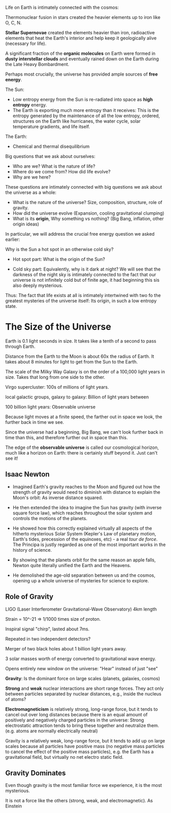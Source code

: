 Life on Earth is intimately connected with the cosmos:

Thermonuclear fusion in stars created the heavier elements up to iron like O, C, N.

 **Stellar Supernovae** created the elements heavier than iron, radioactive elements that heat the Earth's interior and help keep it geologically alive (necessary for life).

 A significant fraction of the **organic molecules** on Earth were formed in **dusty interstellar clouds** and eventually rained down on the Earth during the Late Heavy Bombardment.

 Perhaps most crucially, the universe has provided ample sources of **free energy**.

 The Sun:

 * Low entropy energy from the Sun is re-radiated into space as **high entropy** energy.
 * The Earth is exporting much more entropy than it receives: This is the entropy generated by the maintenance of all the low entropy, ordered, structures on the Earth like hurricanes, the water cycle, solar temperature gradients, and life itself.

 The Earth:

 * Chemical and thermal disequilibrium

 Big questions that we ask about ourselves:

 * Who are we? What is the nature of life?
 * Where do we come from? How did life evolve?
 * Why are we here?

 These questions are intimately connected with big questions we ask about the universe as a whole:

 * What is the nature of the universe? Size, composition, structure, role of gravity.
 * How did the universe evolve (Expansion, cooling gravitational clumping)
 * What is its **origin**, Why something vs nothing? (Big Bang, inflation, other origin ideas)

In particular, we will address the crucial free energy question we asked earlier:

Why is the Sun a hot spot in an otherwise cold sky?

* Hot spot part: What is the origin of the Sun?

* Cold sky part: Equivalently, why is it dark at night? We will see that the darkness of the night sky is intimately connected to the fact that our universe is not infinitely cold but of finite age,  it had beginning this sis also deeply mysterious.

Thus: The fact that life exists at all is intimately intertwined with two fo the greatest mysteries of the universe itself: Its origin, in such a low entropy state.

# The Size of the Universe

Earth is 0.1 light seconds in size. It takes like a tenth of a second to pass through Earth.

Distance from the Earth to the Moon is about 60x the radius of Earth. It takes about 8 minutes for light to get from the Sun to the Earth.

The scale of the Milky Way Galaxy is on the order of a 100,000 light years in size. Takes that long from one side to the other.

Virgo supercluster: 100s of millions of light years.

local galactic groups, galaxy to galaxy: Billion of light years between

100 billion light years: Observable universe

Because light moves at a finite speed, the farther out in space we look, the further back in time we see.

Since the universe had a beginning, Big Bang, we can't look further back in time than this, and therefore further out in space than this.

The edge of the **observable universe** is called our cosmological horizon, much like a horizon on Earth: there is certainly stuff beyond it. Just can't see it!

## Isaac Newton

* Imagined Earth's gravity reaches to the Moon and figured out how the strength of gravity would need to diminish with distance to explain the Moon's orbit: As inverse distance squared.
* He then extended the idea to imagine the Sun has gravity (with inverse square force law), which reaches throughout the solar system and controls the motions of the planets.
* He showed how this correctly explained virtually all aspects of the hitherto mysterious Solar System (Kepler's Law of planetary motion, Earth's tides, precession of the equinoxes, etc) - a real *tour de force*. The Principa is justly regarded as one of the most important works in the history of science.

* By showing that the planets orbit for the same reason an apple falls, Newton quite literally unified the Earth and the Heavens.
* He demolished the age-old separation between us and the cosmos, opening up a whole universe of mysteries for science to explore.

## Role of Gravity

LIGO (Laser Interferometer Gravitational-Wave Observatory) 4km length

Strain = 10^-21 => 1/1000 times size of proton.

Inspiral signal "chirp", lasted about 7ms.

Repeated in two independent detectors?

Merger of two black holes about 1 billion light years away.

3 solar masses worth of energy converted to gravitational wave energy.

Opens entirely new window on the universe: "Hear" instead of just "see"

**Gravity**: Is the dominant force on large scales (planets, galaxies, cosmos)

**Strong** and **weak** nuclear interactions are short range forces. They act only between particles separated by nuclear distances, e.g., inside the nucleus of atoms?

**Electromagneticism** is relatively strong, long-range force, but it tends to cancel out over long distances because there is an equal amount of positively and negatively charged particles in the universe: Strong electrostatic attraction tends to bring these together and neutralize them. (e.g. atoms are normally electrically neutral)

Gravity is a relatively weak, long-range force, but it tends to add up on large scales because all particles have positive mass (no negative mass particles to cancel the effect of the positive mass particles), e.g. the Earth has a gravitational field, but virtually no net electro static field.

## Gravity Dominates

Even though gravity is the most familiar force we experience, it is the most mysterious.

It is not a force like the others (strong, weak, and electromagnetic). As Einstein
